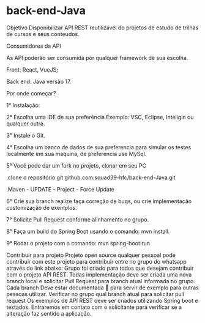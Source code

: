 # back-end-Java

Objetivo
Disponibilizar API REST reutilizável do projetos de estudo de trilhas de cursos e seus conteudos.

Consumidores da API

As API poderão ser consumida por qualquer framework de sua escolha.

Front: React, VueJS;

Back end: Java versão 17.

Por onde começar?

1° Instalação:

2° Escolha uma IDE de sua preferência Exemplo: VSC, Eclipse, Inteligin ou qualquer outra.

3° Instale o Git.

4° Escolha um banco de dados de sua preferencia para simular os testes localmente em sua maquina, de preferencia use MySql.

5° Você pode dar um fork no projeto, clonar em seu PC

.clone o repositório git github.com:squad39-hfc/back-end-Java.git

.Maven - UPDATE - Project - Force Update

6° Crie sua branch realize faça correção de bugs, ou crie implementação customização de exemplos.

7° Solicite Pull Request conforme alinhamento no grupo.

8° Faça um build do Spring Boot usando o comando: mvn install.

9° Rodar o projeto com o comando: mvn spring-boot:run


Contribuir para projeto
Projeto open source qualquer pessoal pode contribuir com este projeto
para contribuir entre no grupo do whatsapp através do link abaixo:
Grupo foi criado para todos que desejam contribuir com o projeto API REST.
Todas implementação deve ser criada uma nova branch local e solicitar Pull Request para branch atual informada no grupo.
Cada branch Deve estar documentada 📝 para servir de exemplo para outras pessoas utilizar.
Verificar no grupo qual branch atual para solicitar pull request
Os exemplos de API REST deve ser criados utilizando Spring boot e testados.
Entraremos em contato com o solicitante para verificar se a alteração faz sentido a aplicação.

